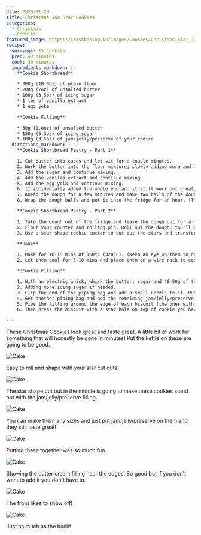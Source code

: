 ```yaml
---
date: 2020-11-28
title: Christmas Jam Star Cookies
categories:
  - Christmas
  - Cookies
featured_image: https://irishbaking.ie/images/Cookies/Christmas_Star_Jam_Cookies/Image_9_scaled.jpg
recipe:
  servings: 15 Cookies
  prep: 40 minutes
  cook: 30 minutes
  ingredients_markdown: |-
    **Cookie Shortbread**

    * 300g (10.5oz) of plain flour
    * 200g (7oz) of unsalted butter
    * 100g (3.5oz) of icing sugar
    * 1 tbs of vanilla extract
    * 1 egg yoke

    **Cookie Filling**

    * 50g (1.8oz) of unsalted butter
    * 150g (5.3oz) of icing sugar
    * 100g (3.5oz) of jam/jelly/preserve of your choice
  directions_markdown: |-
    **Cookie Shortbread Pastry - Part 1**

    1. Cut butter into cubes and let sit for a couple minutes.
    2. Work the butter into the flour mixture, slowly adding more and more softened butter cubes. Best thing to do is with clean hands to squish the flour and butter together with your thumbs and fingers. Keep going till it all looks incorporated.
    3. Add the sugar and continue mixing.
    4. Add the vanilla extract and continue mixing.
    5. Add the egg yolk and continue mixing.
    6. (I accidentally added the whole egg and it still work out great) (Add more icing sugar if the mix is too wet)
    7. Knead the dough for a few minutes and make two balls of the dough.
    8. Wrap the dough balls and put it into the fridge for an hour. (This will last for longer but after maybe two days it'll be more difficult to roll out)

    **Cookie Shortbread Pastry - Part 2**

    1. Take the dough out of the fridge and leave the dough out for a minimum of 15 mins.
    2. Flour your counter and rolling pin. Roll out the dough. You'll want it to be about 2mm thick.
    3. Use a star shape cookie cutter to cut out the stars and transfer to a baking tray.

    **Bake**

    1. Bake for 10-15 mins at 160°C (320°F). (Keep an eye on them to get make sure they're all the same color)
    2. Let them cool for 5-10 mins and place them on a wire rack to cool more.

    **Cookie Filling**

    1. With an electric whisk, whisk the butter, sugar and 40-50g of the jam/jelly/preserve together.
    2. Adding more icing sugar if needed.
    3. Clip the end of the piping bag and add a small nozzle to it. Put the mixture into the piping bag.
    4. Get another piping bag and add the remaining jam/jelly/preserve to it. (It's ok to just wack the jam/jelly/preserve onto the cookie instead of using another pipebag)
    5. Pipe the filling around the edge of each biscuit (the ones with no hole in the middle). Fill the middle space with jam/jelly/preserve.
    6. Then press the biscuit with a star hole on top of cookie you have put filling on.

---
```

These Christmas Cookies look great and taste great. A little bit of work for something that will honestly be gone in minutes! Put the kettle on these are going to be good.

![Cake](https://irishbaking.ie/images/Cookies/Christmas_Star_Jam_Cookies/Image_1_scaled.jpg)

Easy to roll and shape with your star cut outs.

![Cake](https://irishbaking.ie/images/Cookies/Christmas_Star_Jam_Cookies/Image_2_scaled.jpg)

The star shape cut out in the middle is going to make these cookies stand out with the jam/jelly/preserve filling.

![Cake](https://irishbaking.ie/images/Cookies/Christmas_Star_Jam_Cookies/Image_3_scaled.jpg)

You can make them any sizes and just put jam/jelly/preserve on them and they still taste great!

![Cake](https://irishbaking.ie/images/Cookies/Christmas_Star_Jam_Cookies/Image_4_scaled.jpg)

Putting these together was so much fun.

![Cake](https://irishbaking.ie/images/Cookies/Christmas_Star_Jam_Cookies/Image_5_scaled.jpg)

Showing the butter cream filling near the edges. So good but if you don't want to add it you don't have to.

![Cake](https://irishbaking.ie/images/Cookies/Christmas_Star_Jam_Cookies/Image_6_scaled.jpg)

The front likes to show off!

![Cake](https://irishbaking.ie/images/Cookies/Christmas_Star_Jam_Cookies/Image_7_scaled.jpg)

Just as much as the back!
